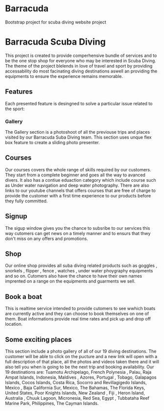 # Barracuda
Bootstrap project for scuba diving website project
# Barracuda Scuba Diving 
This project is created to provide comperhensive bundle of services and to be the one stop shop for everyone who may be interested in Scuba Diving. The theme of the project blelends in love of travel and sport by providing accessability do most facinating diving destinations aswell an providing the equipments to ensure the experience remains memorable. 

## Features 
Each presented feature is desingned to solve a particular issue related to the sport:

### Gallery 
The Gallery section is a photoshoot of all the previouse trips and places visited by our Barracuda Suba Diving team. This section uses unque flex box feature to create a sliding photo presenter. 

## Courses 
Our courses covers the whole range of skills required by our customers. They start from a complete beginner and goes all the way to avanced divers. It also has a contiue eduaction category which include course such as Under water navigation and deep water photography. There are also links to our youtube channels that offers courses that are free of charge to provide the customer with a first time experience to our products before they fully committed. 

## Signup 

The sigup window gives you the chance to subsribe to our services this way cutomers can get news on a timely manner and to ensurs that thwy don't miss on any offers and promotions. 

## Shop 
Our online shop provides all suba diving related products such as goggles , snorkels , flipper , fence , watches , under water phoygraphy equipments and so on. Cutomers also have the chance to have their own names imprented on a range on the equipments and guarments we sell. 

## Book a boat 
This is realtime service intended to provide cutomers to see wwhich boats are currently active and they can choose to book themselves on one of them. Boat informations provide real time rates and pick up and drop off location.


## Some exciting places 
This section include a photo gallery of all of our 19 diving destinations. The customer will be able to click on the pucture and a new link will open with a full description of that place, all the photos and videos taken there and it will also tell you when is going to be the next trip and booking availability. Our 19 destinations are: Tuamotu Archipelago, French Polynesia , Palau, Raja Ampat Islands, Indonesia, Maldives , Azores, Portugal , Tobago, Galapagos Islands, Cocos Islands, Costa Rica, Socorro and Revillagigedo Islands, Mexico , Baja California Sur, Mexico, The Bahamas, The Florida Keys, United States, Poor Knights Islands, New Zealand , Fiji , Heron Island, Australia , Chuuk Lagoon, Micronesia, Red Sea, Egypt , Tubbataha Reef Marine Park, Philippines, The Cayman Islands.
